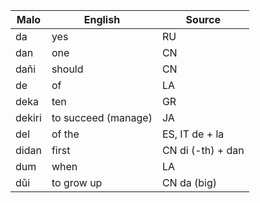 Malo                    | English            | Source
----------------------- | ------------------ | --------------
da                      | yes                | RU
dan                     | one                | CN
dañi                    | should             | CN
de                      | of                 | LA 
deka                    | ten                | GR
dekiri                  | to succeed (manage)| JA 
del                     | of the             | ES, IT de + la
didan                   | first              | CN di (-th) + dan
dum                     | when               | LA
dŭi                     | to grow up         | CN da (big)


